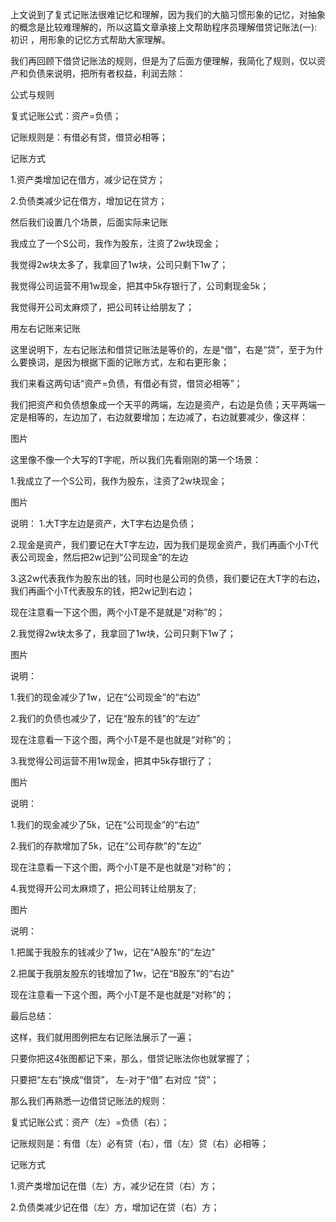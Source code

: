 上文说到了复式记账法很难记忆和理解，因为我们的大脑习惯形象的记忆，对抽象的概念是比较难理解的，所以这篇文章承接上文帮助程序员理解借贷记账法(一):初识 ，用形象的记忆方式帮助大家理解。



我们再回顾下借贷记账法的规则，但是为了后面方便理解，我简化了规则，仅以资产和负债来说明，把所有者权益，利润去除：



公式与规则

复式记账公式：资产=负债；

记账规则是：有借必有贷，借贷必相等；



记账方式

1.资产类增加记在借方，减少记在贷方；

2.负债类减少记在借方，增加记在贷方；



然后我们设置几个场景，后面实际来记账



我成立了一个S公司，我作为股东，注资了2w块现金；

我觉得2w块太多了，我拿回了1w块，公司只剩下1w了；

我觉得公司运营不用1w现金，把其中5k存银行了，公司剩现金5k；

我觉得开公司太麻烦了，把公司转让给朋友了；





用左右记账来记账



这里说明下，左右记账法和借贷记账法是等价的，左是“借”，右是“贷”，至于为什么要换词，是因为根据下面的记账方式，左和右更形象；



我们来看这两句话“资产=负债，有借必有贷，借贷必相等”；



我们把资产和负债想象成一个天平的两端，左边是资产，右边是负债；天平两端一定是相等的，左边加了，右边就要增加；左边减了，右边就要减少，像这样：

图片



这里像不像一个大写的T字呢，所以我们先看刚刚的第一个场景：



1.我成立了一个S公司，我作为股东，注资了2w块现金；

图片

说明：
1.大T字左边是资产，大T字右边是负债；

2.现金是资产，我们要记在大T字左边，因为我们是现金资产，我们再画个小T代表公司现金，然后把2w记到“公司现金”的左边

3.这2w代表我作为股东出的钱，同时也是公司的负债，我们要记在大T字的右边，我们再画个小T代表股东的钱，把2w记到右边；

现在注意看一下这个图，两个小T是不是就是“对称”的；



2.我觉得2w块太多了，我拿回了1w块，公司只剩下1w了；

图片

说明：

1.我们的现金减少了1w，记在“公司现金”的“右边”

2.我们的负债也减少了，记在“股东的钱”的“左边”

现在注意看一下这个图，两个小T是不是也就是“对称”的；





3.我觉得公司运营不用1w现金，把其中5k存银行了；

图片



说明：

1.我们的现金减少了5k，记在“公司现金”的“右边”

2.我们的存款增加了5k，记在“公司存款”的“左边”

现在注意看一下这个图，两个小T是不是也就是“对称”的；



4.我觉得开公司太麻烦了，把公司转让给朋友了;



图片



说明：

1.把属于我股东的钱减少了1w，记在“A股东”的“左边”

2.把属于我朋友股东的钱增加了1w，记在“B股东”的“右边”


现在注意看一下这个图，两个小T是不是也就是“对称”的；





最后总结：



这样，我们就用图例把左右记账法展示了一遍；

只要你把这4张图都记下来，那么，借贷记账法你也就掌握了；

只要把“左右”换成“借贷”， 左-对于“借”  右对应 “贷”；



那么我们再熟悉一边借贷记账法的规则：



复式记账公式：资产（左）=负债（右）；

记账规则是：有借（左）必有贷（右），借（左）贷（右）必相等；



记账方式

1.资产类增加记在借（左）方，减少记在贷（右）方；

2.负债类减少记在借（左）方，增加记在贷（右）方；

